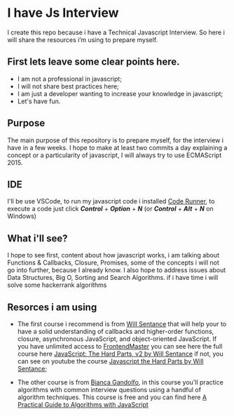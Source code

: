 # I have Js Interview
I create this repo because i have a Technical Javascript Interview. So here i will share the resources i’m using to prepare myself.

## First lets leave some clear points here.
* I am not a professional in javascript;
* I will not share best practices here;
* I am just a developer wanting to increase your knowledge in javascript;
* Let's have fun.

## Purpose
The main purpose of this repository is to prepare myself, for the interview i have in a few weeks. I hope to make at least two commits a day explaining a concept or a particularity of javascript, I will always try to use ECMAScript 2015.

## IDE
I'll be use VSCode, to run my javascript code i installed [Code Runner](https://marketplace.visualstudio.com/items?itemName=formulahendry.code-runner), to execute a code just click ***Control*** + ***Option*** + ***N*** (or ***Control*** + ***Alt*** + ***N*** on Windows)

## What i'll see?
I hope to see first, content about how javascript works, i am talking about Functions & Callbacks, Closure, Promises, some of the concepts i will not go into further, because I already know. I also hope to address issues about Data Structures, Big O, Sorting and Search Algorithms. if i have time i will solve some hackerrank algorithms

## Resorces i am using 

* The first course i recommend is from [Will Sentance](https://twitter.com/willsentance) that will help your to have a solid understanding of callbacks and higher-order functions, closure, asynchronous JavaScript, and object-oriented JavaScript. If you have unlimited access to [FrontendMaster](https://frontendmasters.com/) you can see here the full course here [JavaScript: The Hard Parts, v2 by Will Sentance](https://frontendmasters.com/courses/javascript-hard-parts-v2/) if not, you can see on youtube the course [Javascript the Hard Parts by Will Sentance](https://www.youtube.com/watch?v=ZVXrJ4dnUxM&list=PLWrQZnG8l0E5hMTpzCK8WjP3nJ93jUEyk);

* The other course is from [Bianca Gandolfo](https://twitter.com/BiancaGando), in this course you'll practice algorithms with common interview questions using a handful of algorithm techniques. This course is free and you can find here [A Practical Guide to Algorithms with JavaScript](https://frontendmasters.com/courses/practical-algorithms/)